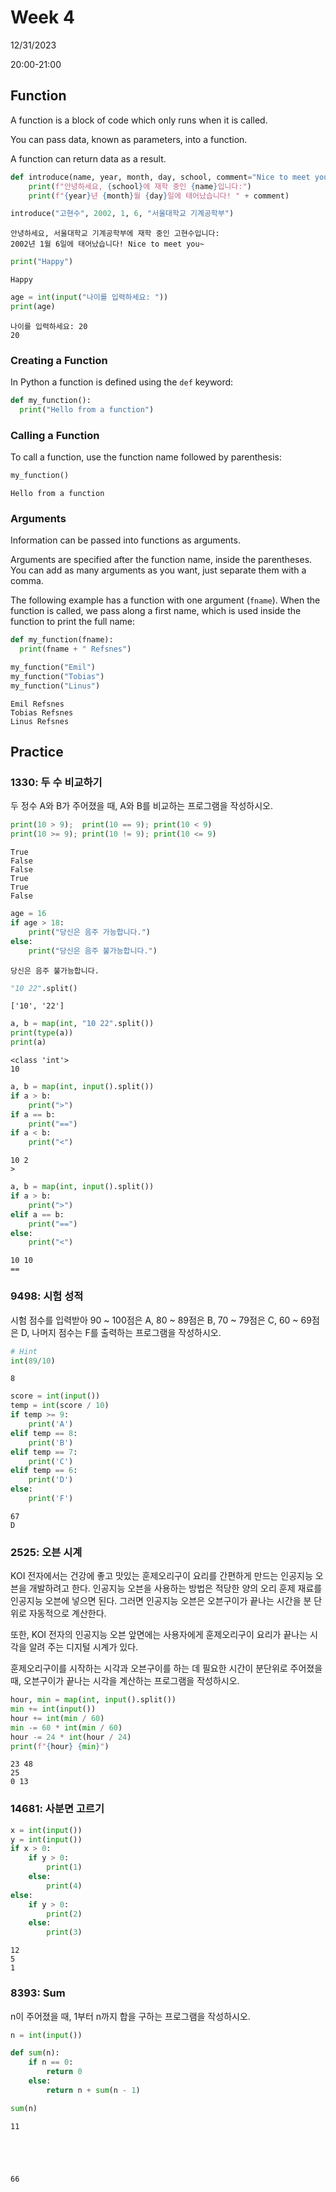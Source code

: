 # Week 4

12/31/2023

20:00-21:00

## Function

A function is a block of code which only runs when it is called.

You can pass data, known as parameters, into a function.

A function can return data as a result.


```python
def introduce(name, year, month, day, school, comment="Nice to meet you~"):
    print(f"안녕하세요, {school}에 재학 중인 {name}입니다:")
    print(f"{year}년 {month}월 {day}일에 태어났습니다! " + comment)
```


```python
introduce("고현수", 2002, 1, 6, "서울대학교 기계공학부")
```

    안녕하세요, 서울대학교 기계공학부에 재학 중인 고현수입니다:
    2002년 1월 6일에 태어났습니다! Nice to meet you~
    


```python
print("Happy")
```

    Happy
    


```python
age = int(input("나이를 입력하세요: "))
print(age)
```

    나이를 입력하세요: 20
    20
    

### Creating a Function

In Python a function is defined using the `def` keyword:


```python
def my_function():
  print("Hello from a function")
```

### Calling a Function

To call a function, use the function name followed by parenthesis:


```python
my_function()
```

    Hello from a function
    

### Arguments

Information can be passed into functions as arguments.

Arguments are specified after the function name, inside the parentheses. You can add as many arguments as you want, just separate them with a comma.

The following example has a function with one argument (`fname`). When the function is called, we pass along a first name, which is used inside the function to print the full name:


```python
def my_function(fname):
  print(fname + " Refsnes")

my_function("Emil")
my_function("Tobias")
my_function("Linus")
```

    Emil Refsnes
    Tobias Refsnes
    Linus Refsnes
    

## Practice

### 1330: 두 수 비교하기

두 정수 A와 B가 주어졌을 때, A와 B를 비교하는 프로그램을 작성하시오.


```python
print(10 > 9);  print(10 == 9); print(10 < 9)
print(10 >= 9); print(10 != 9); print(10 <= 9)
```

    True
    False
    False
    True
    True
    False
    


```python
age = 16
if age > 18:
    print("당신은 음주 가능합니다.")
else:
    print("당신은 음주 불가능합니다.")
```

    당신은 음주 불가능합니다.
    


```python
"10 22".split()
```




    ['10', '22']




```python
a, b = map(int, "10 22".split())
print(type(a))
print(a)
```

    <class 'int'>
    10
    


```python
a, b = map(int, input().split())
if a > b:
    print(">")
if a == b:
    print("==")
if a < b:
    print("<")
```

    10 2
    >
    


```python
a, b = map(int, input().split())
if a > b:
    print(">")
elif a == b:
    print("==")
else:
    print("<")
```

    10 10
    ==
    

### 9498: 시험 성적

시험 점수를 입력받아 90 ~ 100점은 A, 80 ~ 89점은 B, 70 ~ 79점은 C, 60 ~ 69점은 D, 나머지 점수는 F를 출력하는 프로그램을 작성하시오.


```python
# Hint
int(89/10)
```




    8




```python
score = int(input())
temp = int(score / 10)
if temp >= 9:
    print('A')
elif temp == 8:
    print('B')
elif temp == 7:
    print('C')
elif temp == 6:
    print('D')
else:
    print('F')
```

    67
    D
    

### 2525: 오븐 시계

KOI 전자에서는 건강에 좋고 맛있는 훈제오리구이 요리를 간편하게 만드는 인공지능 오븐을 개발하려고 한다. 인공지능 오븐을 사용하는 방법은 적당한 양의 오리 훈제 재료를 인공지능 오븐에 넣으면 된다. 그러면 인공지능 오븐은 오븐구이가 끝나는 시간을 분 단위로 자동적으로 계산한다. 

또한, KOI 전자의 인공지능 오븐 앞면에는 사용자에게 훈제오리구이 요리가 끝나는 시각을 알려 주는 디지털 시계가 있다. 

훈제오리구이를 시작하는 시각과 오븐구이를 하는 데 필요한 시간이 분단위로 주어졌을 때, 오븐구이가 끝나는 시각을 계산하는 프로그램을 작성하시오.


```python
hour, min = map(int, input().split())
min += int(input())
hour += int(min / 60)
min -= 60 * int(min / 60)
hour -= 24 * int(hour / 24)
print(f"{hour} {min}")
```

    23 48
    25
    0 13
    

### 14681: 사분면 고르기


```python
x = int(input())
y = int(input())
if x > 0:
    if y > 0:
        print(1)
    else:
        print(4)
else:
    if y > 0:
        print(2)
    else:
        print(3)
```

    12
    5
    1
    

### 8393: Sum

n이 주어졌을 때, 1부터 n까지 합을 구하는 프로그램을 작성하시오.


```python
n = int(input())

def sum(n):
    if n == 0:
        return 0
    else:
        return n + sum(n - 1)

sum(n)
```

    11
    




    66


